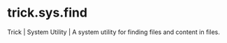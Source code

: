 # trick.sys.find
Trick | System Utility |  A system utility for finding files and content in files.
